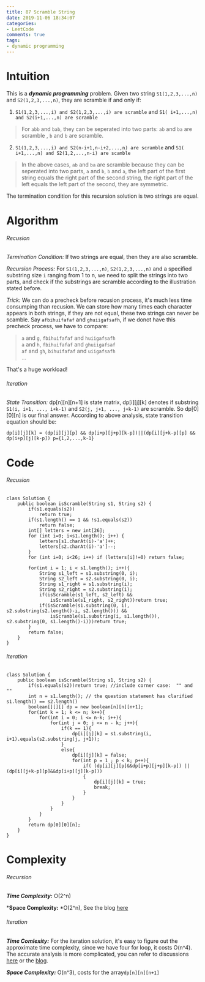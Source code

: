 ```yaml
---
title: 87 Scramble String
date: 2019-11-06 18:34:07
categories:
- LeetCode
comments: true
tags:
- dynamic programming
---
```

# Intuition
This is a ***dynamic programming*** problem. Given two string `S1(1,2,3,...,n)` and `S2(1,2,3,...,n)`, they are scramble if and only if:
1. `S1(1,2,3,...,i) and S2(1,2,3,...,i) are scramble` and `S1( i+1,...,n) and S2(i+1,...,n) are scramble`
> For `abb` and `bab`, they can be seperated into two parts: `ab` and `ba` are scramble , `b` and `b`
are scramble.
2. `S1(1,2,3,...,i) and S2(n-i+1,n-i+2,...,n) are scramble` and `S1( i+1,...,n) and S2(1,2,...,n-i) are scamble`
> In the above cases, `ab` and `ba` are scramble because they can be seperated into two parts, `a` and `b`, `b` and `a`, the left part of the first string equals the right part of the second string, the right part of the left equals the left part of the second, they are symmetric.

The termination condition for this recursion solution is two strings are equal.

# Algorithm
###### Recusion

*Termination Condition:* If two strings are equal, then they are also scramble.

*Recursion Process:* For `S1(1,2,3,...,n)`,  `S2(1,2,3,...,n)` and a specified substring size `i` ranging from 1 to n, we need to split the strings into two parts, and check if the substrings are scramble according to the illustration stated before.

*Trick:* We can do a precheck before recusion process, it's much less time consumping than recusion. We can store how many times each character appears in both strings, if they are not equal, these two strings can never be scamble. Say `afbihuifafaf` and `ghuiigafsafh`, if we donot have this precheck process, we have to compare:

> `a` and `g`, `fbihuifafaf` and `huiigafsafh` <br/>
> `a` and `h`, `fbihuifafaf` and `ghuiigafsaf`<br/>
>`af` and `gh`, `bihuifafaf` and `uiigafsafh` <br/>
> ...

That's a huge workload!
###### Iteration

*State Transition:* dp[n][n][n+1] is state matrix, dp[i][j][k] denotes if substring `S1(i, i+1, ..., i+k-1)` and `S2(j, j+1, ..., j+k-1)` are scramble. So dp[0][0][n] is our final answer. According to above analysis, state transition equation should be:
```
dp[i][j][k] = (dp[i][j][p] && dp[i+p][j+p][k-p])||(dp[i][j+k-p][p] && dp[i+p][j][k-p]) p={1,2,...,k-1}
```

# Code
###### Recusion
```
class Solution {
    public boolean isScramble(String s1, String s2) {
        if(s1.equals(s2))
            return true;
        if(s1.length() == 1 && !s1.equals(s2))
            return false;
        int[] letters = new int[26];
        for (int i=0; i<s1.length(); i++) {
            letters[s1.charAt(i)-'a']++;
            letters[s2.charAt(i)-'a']--;
        }
        for (int i=0; i<26; i++) if (letters[i]!=0) return false;
        
        for(int i = 1; i < s1.length(); i++){
            String s1_left = s1.substring(0, i);
            String s2_left = s2.substring(0, i);
            String s1_right = s1.substring(i);
            String s2_right = s2.substring(i);
            if(isScramble(s1_left, s2_left) && 
                isScramble(s1_right, s2_right))return true;
            if(isScramble(s1.substring(0, i), s2.substring(s2.length()-i, s2.length())) && 
                isScramble(s1.substring(i, s1.length()), s2.substring(0, s1.length()-i)))return true;
        }
        return false;
    }
}
```

###### Iteration
```
class Solution {
    public boolean isScramble(String s1, String s2) {
        if(s1.equals(s2))return true; //include corner case:  "" and "" 
        int n = s1.length(); // the question statement has clarified s1.length() == s2.length()
        boolean[][][] dp = new boolean[n][n][n+1];
        for(int k = 1; k <= n; k++){
            for(int i = 0; i <= n-k; i++){
                for(int j = 0; j <= n - k; j++){
                    if(k == 1){
                        dp[i][j][k] = s1.substring(i, i+1).equals(s2.substring(j, j+1));
                    }
                    else{
                        dp[i][j][k] = false;
                        for(int p = 1 ; p < k; p++){
                            if( (dp[i][j][p]&&dp[i+p][j+p][k-p]) || (dp[i][j+k-p][p]&&dp[i+p][j][k-p]))
                            {
                                dp[i][j][k] = true;
                                break;
                            }
                        }
                    }
                }
            }
        }
        return dp[0][0][n];
    }
}
```
# Complexity

###### Recursion

***Time Complexity:*** O(2^n)

***Space Complexity:** *O(2^n), See the blog [here](http://n00tc0d3r.blogspot.com/2013/05/scramble-string.html)

###### Iteration
***Time Comlexity:*** For the iteration solution, it's easy to figure out the approximate time complexity, since we have four for loop, it costs O(n^4). The accurate analysis is more complicated, you can refer to discussions [here](https://leetcode.com/problems/scramble-string/discuss/29387/Accepted-Java-solution) or the [blog](http://n00tc0d3r.blogspot.com/2013/05/scramble-string.html).

***Space Complexity:*** O(n^3), costs for the array`dp[n][n][n+1]`
